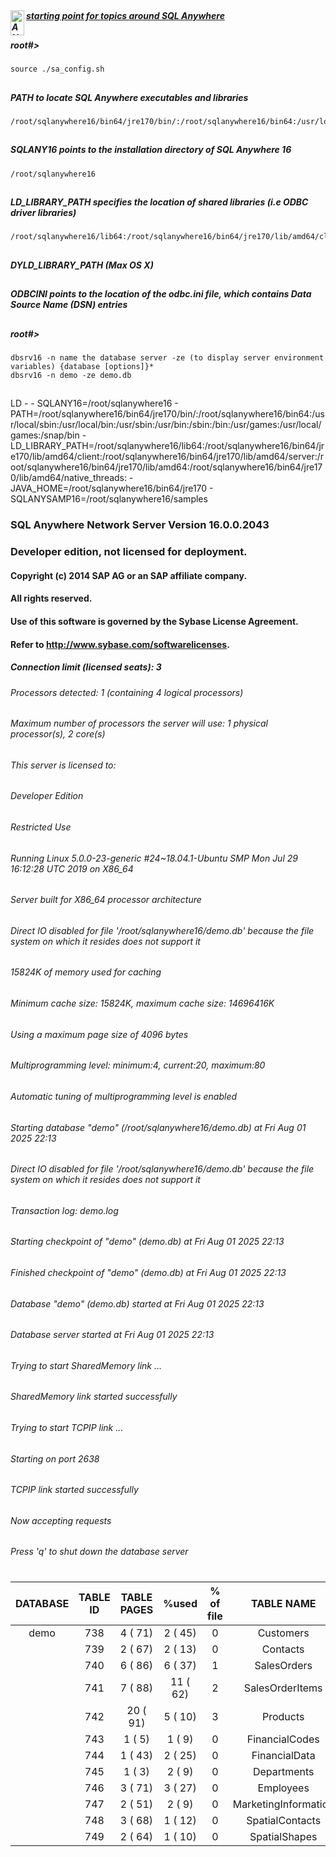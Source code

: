 ##
##### <img width="22" height="40" align="left" alt="ANY" src="https://help.sap.com/doc/sqlany/1.0/en-US/thumbnails/3362971494/engine128.png" /> [starting point for topics around SQL Anywhere](https://help.sap.com/docs/SUPPORT_CONTENT/sqlany/3362971493.html) 

##
##### root#>
    source ./sa_config.sh

##
##### PATH to locate SQL Anywhere executables and libraries
    /root/sqlanywhere16/bin64/jre170/bin/:/root/sqlanywhere16/bin64:/usr/local/sbin:/usr/local/bin:/usr/sbin:/usr/bin:/sbin:/bin:/usr/games:/usr/local/games:/snap/bin

##
##### SQLANY16 points to the installation directory of SQL Anywhere 16
    /root/sqlanywhere16

##
##### LD_LIBRARY_PATH specifies the location of shared libraries (i.e ODBC driver libraries)
    /root/sqlanywhere16/lib64:/root/sqlanywhere16/bin64/jre170/lib/amd64/client:/root/sqlanywhere16/bin64/jre170/lib/amd64/server:/root/sqlanywhere16/bin64/jre170/lib/amd64:/root/sqlanywhere16/bin64/jre170/lib/amd64/native_threads:

##
##### DYLD_LIBRARY_PATH (Max OS X)

##
##### ODBCINI points to the location of the odbc.ini file, which contains Data Source Name (DSN) entries

##
##### root#>
    dbsrv16 -n name the database server -ze (to display server environment variables) {database [options]}*
    dbsrv16 -n demo -ze demo.db

##
 
   LD
    - - SQLANY16=/root/sqlanywhere16
      - PATH=/root/sqlanywhere16/bin64/jre170/bin/:/root/sqlanywhere16/bin64:/usr/local/sbin:/usr/local/bin:/usr/sbin:/usr/bin:/sbin:/bin:/usr/games:/usr/local/games:/snap/bin
      - LD_LIBRARY_PATH=/root/sqlanywhere16/lib64:/root/sqlanywhere16/bin64/jre170/lib/amd64/client:/root/sqlanywhere16/bin64/jre170/lib/amd64/server:/root/sqlanywhere16/bin64/jre170/lib/amd64:/root/sqlanywhere16/bin64/jre170/lib/amd64/native_threads:
      - JAVA_HOME=/root/sqlanywhere16/bin64/jre170
      - SQLANYSAMP16=/root/sqlanywhere16/samples
     
### SQL Anywhere Network Server Version 16.0.0.2043
### Developer edition, not licensed for deployment.

#### Copyright (c) 2014 SAP AG or an SAP affiliate company.
#### All rights reserved.
#### Use of this software is governed by the Sybase License Agreement.
#### Refer to http://www.sybase.com/softwarelicenses.

##### Connection limit (licensed seats): 3
###### Processors detected: 1 (containing 4 logical processors)
###### Maximum number of processors the server will use: 1 physical processor(s), 2 core(s)
###### This server is licensed to:
######    Developer Edition
######    Restricted Use
###### Running Linux 5.0.0-23-generic #24~18.04.1-Ubuntu SMP Mon Jul 29 16:12:28 UTC 2019 on X86_64
###### Server built for X86_64 processor architecture
###### Direct IO disabled for file '/root/sqlanywhere16/demo.db' because the file system on which it resides does not support it
###### 15824K of memory used for caching
###### Minimum cache size: 15824K, maximum cache size: 14696416K
###### Using a maximum page size of 4096 bytes
###### Multiprogramming level: minimum:4, current:20, maximum:80
###### Automatic tuning of multiprogramming level is enabled
###### Starting database "demo" (/root/sqlanywhere16/demo.db) at Fri Aug 01 2025 22:13
###### Direct IO disabled for file '/root/sqlanywhere16/demo.db' because the file system on which it resides does not support it
###### Transaction log: demo.log
###### Starting checkpoint of "demo" (demo.db) at Fri Aug 01 2025 22:13
###### Finished checkpoint of "demo" (demo.db) at Fri Aug 01 2025 22:13
###### Database "demo" (demo.db) started at Fri Aug 01 2025 22:13
###### Database server started at Fri Aug 01 2025 22:13
###### Trying to start SharedMemory link ...
######     SharedMemory link started successfully
###### Trying to start TCPIP link ...
###### Starting on port 2638
######     TCPIP link started successfully
###### Now accepting requests
###### Press 'q' to shut down the database server
#

|DATABASE|TABLE ID|TABLE PAGES|%used|% of file|TABLE NAME|
|:------:|:------:|:---------:|:---:|:-------:|:--:|
|demo|    738|         4  ( 71)|         2  ( 45)|      0|    Customers|
||    739|         2  ( 67)|         2  ( 13)|      0|    Contacts|
||    740|         6  ( 86)|         6  ( 37)|      1|    SalesOrders|
||    741|         7  ( 88)|        11  ( 62)|      2|    SalesOrderItems|
||    742|        20  ( 91)|         5  ( 10)|      3|    Products|
||    743|         1  (  5)|         1  (  9)|      0|    FinancialCodes|
||    744|         1  ( 43)|         2  ( 25)|      0|    FinancialData|
||    745|         1  (  3)|         2  (  9)|      0|    Departments|
||    746|         3  ( 71)|         3  ( 27)|      0|    Employees|
||    747|         2  ( 51)|         2  (  9)|      0|    MarketingInformation|
||    748|         3  ( 68)|         1  ( 12)|      0|    SpatialContacts|
||    749|         2  ( 64)|         1  ( 10)|      0|    SpatialShapes|
#

